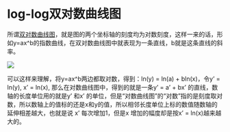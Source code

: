 # log-log双对数曲线图
所谓[双对数曲线图][1]，就是图的两个坐标轴的刻度均为对数刻度，这样一来的话，形如y=ax^b的指数曲线，在双对数曲线图中就表现为一条直线，b就是这条直线的斜率。

![](https://upload.wikimedia.org/wikipedia/commons/thumb/9/92/LogLog_exponentials.svg/512px-LogLog_exponentials.svg.png)

可以这样来理解，将y=ax^b两边都取对数，得到：ln(y) = ln(a) + bln(x)，令y’ = ln(y), x’ = ln(x), 那么在对数曲线图中，得到的就是一条y’ = a’ + bx’ 的直线，数轴的长度单位用的就是y’ 和x’ 的单位，但是“对数曲线图”的“对数”指的是刻度取对数，所以数轴上的值标的还是x和y的值，所以相邻长度单位上标的数值随数轴的延伸相差越大，也就是说 x’ 每次增加1，但是x 增加的幅度却是按x’ = ln(x)越来越大的。



[1]: https://en.wikipedia.org/wiki/Log%E2%80%93log_plot
